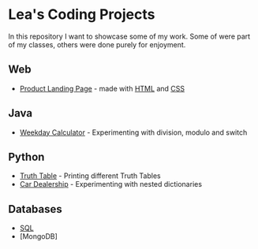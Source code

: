# Lea's Coding Projects

In this repository I want to showcase some of my work. Some of were part of my
classes, others were done purely for enjoyment.  

## Web

- [Product Landing Page](./productlandingpage/) - made with [HTML](./productlandingpage/index.html) and [CSS](./productlandingpage/styles.css)

## Java

- [Weekday Calculator](./weekday.java) - Experimenting with division, modulo and switch

## Python

- [Truth Table](./TruthTable.py) - Printing different Truth Tables 
- [Car Dealership](./CarDealership.py) - Experimenting with nested dictionaries

## Databases

- [SQL](./mysql/information)
- [MongoDB]
